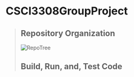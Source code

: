 # CSCI3308GroupProject
>## Repository Organization
> ![RepoTree]()
>
>## Build, Run, and, Test Code
>
>
